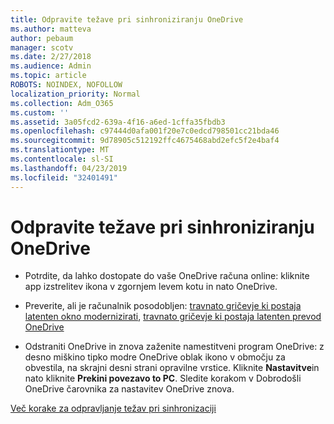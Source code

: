```yaml
---
title: Odpravite težave pri sinhroniziranju OneDrive
ms.author: matteva
author: pebaum
manager: scotv
ms.date: 2/27/2018
ms.audience: Admin
ms.topic: article
ROBOTS: NOINDEX, NOFOLLOW
localization_priority: Normal
ms.collection: Adm_O365
ms.custom: ''
ms.assetid: 3a05fcd2-639a-4f16-a6ed-1cffa35fbdb3
ms.openlocfilehash: c97444d0afa001f20e7c0edcd798501cc21bda46
ms.sourcegitcommit: 9d78905c512192ffc4675468abd2efc5f2e4baf4
ms.translationtype: MT
ms.contentlocale: sl-SI
ms.lasthandoff: 04/23/2019
ms.locfileid: "32401491"
---
```

# <a name="fix-onedrive-sync-problems"></a>Odpravite težave pri sinhroniziranju OneDrive

- Potrdite, da lahko dostopate do vaše OneDrive računa online: kliknite app izstrelitev ikona v zgornjem levem kotu in nato OneDrive.
    
- Preverite, ali je računalnik posodobljen: [travnato gričevje ki postaja latenten okno modernizirati](http://go.microsoft.com/fwlink/p/?LinkId=825773), [travnato gričevje ki postaja latenten prevod OneDrive](https://go.microsoft.com/fwlink/p/?linkid=844652)
    
- Odstraniti OneDrive in znova zaženite namestitveni program OneDrive: z desno miškino tipko modre OneDrive oblak ikono v območju za obvestila, na skrajni desni strani opravilne vrstice. Kliknite **Nastavitve**in nato kliknite **Prekini povezavo to PC**. Sledite korakom v Dobrodošli OneDrive čarovnika za nastavitev OneDrive znova.
    
[Več korake za odpravljanje težav pri sinhronizaciji](https://go.microsoft.com/fwlink/?linkid=866431)
  

